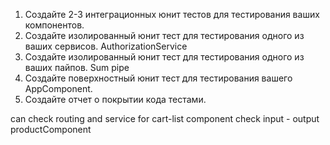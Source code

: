 1. Создайте 2-3 интеграционных юнит тестов для тестирования ваших компонентов.
2. Создайте изолированный юнит тест для тестирования одного из ваших сервисов. AuthorizationService
3. Создайте изолированный юнит тест для тестирования одного из ваших пайпов. Sum pipe
4. Создайте поверхностный юнит тест для тестирования вашего AppComponent.
5. Создайте отчет о покрытии кода тестами.

can check routing and service for cart-list component
check input - output productComponent